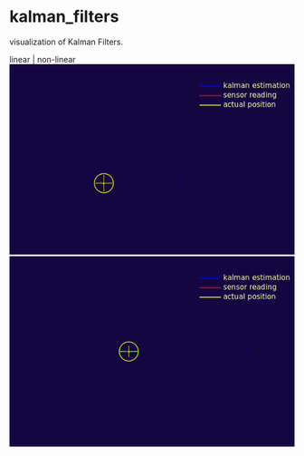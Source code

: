 # kalman_filters
visualization of Kalman Filters.

linear  |   non-linear  
![kjdfliuse](kalman(linear).gif) ![non linear kalman](kalman(non-linear).gif)
